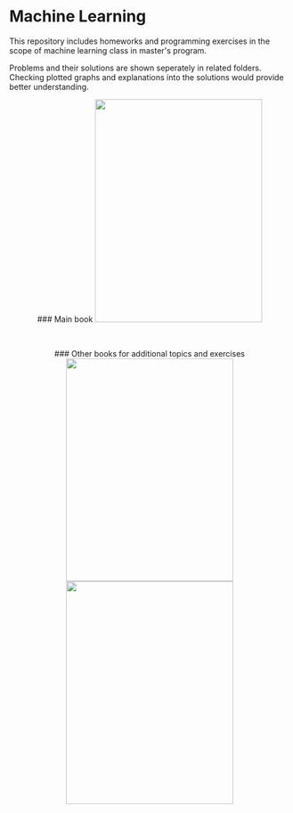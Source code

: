# Machine Learning

This repository includes homeworks and programming exercises in the scope of machine learning class in master's program.

Problems and their solutions are shown seperately in related folders. Checking plotted graphs and explanations into the solutions would provide better understanding.


<p align="center">
  ### Main book
  <img src="https://user-images.githubusercontent.com/56079783/87232985-9db2c800-c3c3-11ea-94e8-26c6ea31f932.jpg" width="300" height="400"</img>
</p>            
            
<br>
            
<p align="center">
  ### Other books for additional topics and exercises
  <img src="https://user-images.githubusercontent.com/56079783/87232924-2715ca80-c3c3-11ea-80a4-fa9e81f6c98e.jpeg" width="300" height="400"></img>
  <img src="https://user-images.githubusercontent.com/56079783/87232925-27ae6100-c3c3-11ea-93cf-112d1bcb30b4.jpeg" width="300" height="400"></img>
</p>
